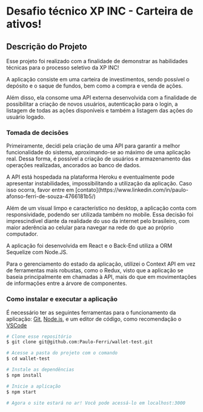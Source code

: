 # Desafio técnico XP INC - Carteira de ativos! 

## Descrição do Projeto
<p>Esse projeto foi realizado com a finalidade de demonstrar as habilidades técnicas para o processo seletivo da XP INC!</p>
<p>A aplicação consiste em uma carteira de investimentos, sendo possível o depósito e o saque de fundos, bem como a compra e venda de ações.</p>
<p>Além disso, ela consome uma API externa desenvolvida com a finalidade de possibilitar a criação de novos usuários, autenticação para o login, a listagem de todas as ações disponíveis e também a listagem das ações do usuário logado.</p>

### Tomada de decisões
<p>Primeiramente, decidi pela criação de uma API para garantir a melhor funcionalidade do sistema, aproximando-se ao máximo de uma aplicação real. Dessa forma, é possível a criação de usuários e armazenamento das operações realizadas, ancorados ao banco de dados.</p>
<p>A API está hospedada na plataforma Heroku e eventualmente pode apresentar instabilidades, impossibilitando a utilização da aplicação. Caso isso ocorra, favor entre em [contato](https://www.linkedin.com/in/paulo-afonso-ferri-de-souza-4766181b5/)</p>
<p>Além de um visual limpo e característico no desktop, a aplicação conta com responsividade, podendo ser utilizada também no mobile. Essa decisão foi imprescindível diante da realidade do uso da internet pelo brasileiro, com maior aderência ao celular para navegar na rede do que ao próprio computador.</p>
<p>A aplicação foi desenvolvida em React e o Back-End utiliza a ORM Sequelize com Node.JS.</p>
<p>Para o gerenciamento do estado da aplicação, utilizei o Context API em vez de ferramentas mais robustas, como o Redux, visto que a aplicação se baseia principalmente em chamadas à API, mais do que em movimentações de informações entre a árvore de componentes.</p>

### Como instalar e executar a aplicação

É necessário ter as seguintes ferramentas para o funcionamento da aplicação:
[Git](https://git-scm.com), [Node.js](https://nodejs.org/en/), e um editor de código, como recomendação o [VSCode](https://code.visualstudio.com/)

```bash
# Clone esse repositório
$ git clone git@github.com:Paulo-Ferri/wallet-test.git

# Acesse a pasta do projeto com o comando
$ cd wallet-test

# Instale as dependências
$ npm install

# Inicie a aplicação
$ npm start

# Agora o site estará no ar! Você pode acessá-lo em localhost:3000
```
